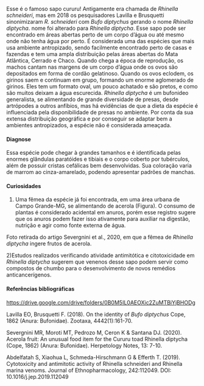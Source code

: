 ﻿Esse é o famoso sapo cururu! Antigamente era chamada de *Rhinella schneideri*, mas em 2018 os pesquisadores Lavilla e Brusquetti <glossario>sinonimizaram</glossario> *R. schneideri* com *Bufo diptychus* gerando o nome *Rhinella diptycha*. nome foi alterado para *Rhinella diptycha*. Esse sapo pode ser encontrado em áreas abertas perto de um corpo d’água ou até mesmo onde não tenha água por perto. É considerada uma das espécies que mais usa ambiente antropizado, sendo facilmente encontrado perto de casas e fazendas e tem uma ampla distribuição pelas áreas abertas do Mata Atlântica, Cerrado e Chaco. Quando chega a época de reprodução, os machos cantam nas margens de um corpo d’água onde os ovos são depositados em forma de cordão gelatinoso. Quando os ovos eclodem, os girinos saem e continuam em grupo, formando um enorme aglomerado de girinos. Eles tem um formato oval, um pouco achatado e são pretos, e como são muitos deixam a água escurecida. *Rhinella diptycha* é um bufonideo generalista, se alimentando de grande diversidade de presas, desde artrópodes a outros anfíbios, mas há evidências de que a dieta da espécie é influenciada pela disponibilidade de presas no ambiente. Por conta da sua extensa distribuição geográfica e por conseguir se adaptar bem a ambientes <glossario>antropizados</glossario>, a espécie não é considerada ameaçada.




#### Diagnose
Essa espécie pode chegar à grandes tamanhos e é identificada pelas enormes <glossario>glândulas paratóides</glossario> e <glossario>tibiais</glossario> e o corpo coberto por tubérculos, além de possuir cristas cefálicas bem desenvolvidas. Sua coloração varia de marrom ao cinza-amarelado, podendo apresentar padrões de manchas. 




#### Curiosidades
1) Uma fêmea da espécie já foi encontrada, em uma área urbana de Campo Grande-MG, se alimentando de acerola (Figura). O consumo de plantas é considerado acidental em anuros, porém esse registro sugere que os anuros podem fazer isso ativamente para auxiliar na digestão, nutrição e agir como fonte externa de água. 




  

Foto retirada do artigo Severgnini et al., 2020, em que a fêmea de *Rhinella diptycha* ingere frutos de acerola. 




2)Estudos realizados verificando atividade antimitótica e citotoxicidade em *Rhinella diptycha* sugerem que venenos desse sapo podem servir como compostos de chumbo para o desenvolvimento de novos remédios anticancerígenos. 






#### Referências bibliográficas
https://drive.google.com/drive/folders/0B0M5IL0AEOXic2ZuMTBiYjBHODg


Lavilla EO, Brusquetti F. (2018). On the identity of *Bufo diptychus* Cope, 1862 (Anura: Bufonidae). Zootaxa, 4442(1):161-70.


Severgnini MR, Moroti MT, Pedrozo M, Ceron K & Santana DJ. (2020). Acerola fruit: An unusual food item for the Cururu toad Rhinella diptycha (Cope, 1862) (Anura: Bufonidae). Herpetology Notes, 13: 7-10. 


Abdelfatah S, Xiaohua L, Schmeda-Hirschmann G & Efferth T. (2019). Cytotoxicity and antimitotic activity of Rhinella schneideri and Rhinella marina venoms. Journal of Ethnopharmacology, 242:112049. DOI: 10.1016/j.jep.2019.112049